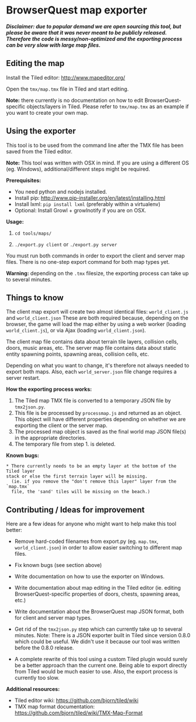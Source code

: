 BrowserQuest map exporter
=========================

***Disclaimer: due to popular demand we are open sourcing this tool, but please
be aware that it was never meant to be publicly released. Therefore the code is
messy/non-optimized and the exporting process can be very slow with large map
files.***


Editing the map
---------------

Install the Tiled editor: http://www.mapeditor.org/

Open the `tmx/map.tmx` file in Tiled and start editing.

**Note:** there currently is no documentation on how to edit
BrowserQuest-specific objects/layers in Tiled. Please refer to `tmx/map.tmx` as
an example if you want to create your own map.


Using the exporter
------------------

This tool is to be used from the command line after the TMX file has been saved
from the Tiled editor.

**Note:** This tool was written with OSX in mind. If you are using a different OS
(eg. Windows), additional/different steps might be required.

**Prerequisites:**

- You need python and nodejs installed.
- Install pip: http://www.pip-installer.org/en/latest/installing.html
- Install lxml: `pip install lxml` (preferably within a virtualenv)
- Optional: Install Growl + growlnotify if you are on OSX.

**Usage:**

1. `cd tools/maps/`

2. `./export.py client` or `./export.py server`

You must run both commands in order to export the client and server map files.
There is no one-step export command for both map types yet.

**Warning:** depending on the `.tmx` filesize, the exporting process can take up
to several minutes.


Things to know
--------------

The client map export will create two almost identical files: `world_client.js`
and `world_client.json`
These are both required because, depending on the browser, the game will load
the map either by using a web worker (loading `world_client.js`), or via Ajax
(loading `world_client.json`).

The client map file contains data about terrain tile layers, collision cells,
doors, music areas, etc.
The server map file contains data about static entity spawning points, spawning
areas, collision cells, etc.

Depending on what you want to change, it's therefore not always needed to export
both maps. Also, each `world_server.json` file change requires a server restart.

**How the exporting process works:**

1. The Tiled map TMX file is converted to a temporary JSON file by `tmx2json.py`.
2. This file is be processed by `processmap.js` and returned as an object. This
object will have different properties depending on whether we are exporting the
client or the server map.
3. The processed map object is saved as the final world map JSON file(s) in the
appropriate directories.
4. The temporary file from step 1. is deleted.


**Known bugs:**

    * There currently needs to be an empty layer at the bottom of the Tiled layer
    stack or else the first terrain layer will be missing.
      (ie. if you remove the "don't remove this layer" layer from the `map.tmx`
      file, the 'sand' tiles will be missing on the beach.)


Contributing / Ideas for improvement
------------------------------------

Here are a few ideas for anyone who might want to help make this tool better:

- Remove hard-coded filenames from export.py (eg. `map.tmx`, `world_client.json`)
in order to allow easier switching to different map files.

- Fix known bugs (see section above)

- Write documentation on how to use the exporter on Windows.

- Write documentation about map editing in the Tiled editor (ie. editing
BrowserQuest-specific properties of doors, chests, spawning areas, etc.)

- Write documentation about the BrowserQuest map JSON format, both for client
and server map types.

- Get rid of the `tmx2json.py` step which can currently take up to several
minutes. Note: There is a JSON exporter built in Tiled since version 0.8.0 which
could be useful. We didn't use it because our tool was written before the 0.8.0
release.

- A complete rewrite of this tool using a custom Tiled plugin would surely be a
better approach than the current one. Being able to export directly from Tiled
would be much easier to use. Also, the export process is currently too slow.


**Additional resources:**

- Tiled editor wiki: https://github.com/bjorn/tiled/wiki
- TMX map format documentation: https://github.com/bjorn/tiled/wiki/TMX-Map-Format

